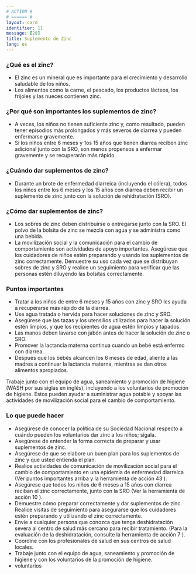 ```yaml
---
# ACTION #
# ====== #
layout: card
identifier: 11
message: [28]
title: Suplemento de Zinc
lang: es
---
```


### ¿Qué es el zinc?

- El zinc es un mineral que es importante para el crecimiento y desarrollo saludable de los niños.
- Los alimentos como la carne, el pescado, los productos lácteos, los frijoles y las nueces contienen zinc.

### ¿Por qué son importantes los suplementos de zinc?

- A veces, los niños no tienen suficiente zinc y, como resultado, pueden tener episodios más prolongados y más severos de diarrea y pueden enfermarse gravemente.
- Si los niños entre 6 meses y 1os 15 años que tienen diarrea reciben zinc adicional junto con la SRO, son menos propensos a enfermar gravemente y se recuperarán más rápido.

### ¿Cuándo dar suplementos de zinc?

- Durante un brote de enfermedad diarreica (incluyendo el cólera), todos los niños entre los 6 meses y los 15 años con diarrea deben recibir un suplemento de zinc junto con la solución de rehidratación (SRO).

### ¿Cómo dar suplementos de zinc?

- Los sobres de zinc deben distribuirse o entregarse junto con la SRO. El polvo de la bolsita de zinc se mezcla con agua y se administra como una bebida.
- La movilización social y la comunicación para el cambio de comportamiento son actividades de apoyo importantes. Asegúrese que los cuidadores de niños estén preparando y usando los suplementos de zinc correctamente. Demuestre su uso cada vez que se distribuyan sobres de zinc y SRO y realice un seguimiento para verificar que las personas estén diluyendo las bolsitas correctamente.

### Puntos importantes

- Tratar a los niños de entre 6 meses y 15 años con zinc y SRO les ayuda a recuperarse más rápido de la diarrea.
- Use agua tratada o hervida para hacer soluciones de zinc y SRO.
- Asegúrese que las tazas y los utensilios utilizados para hacer la solución estén limpios, y que los recipientes de agua estén limpios y tapados.
- Las manos deben lavarse con jabón antes de hacer la solución de zinc o SRO.
- Promover la lactancia materna continua cuando un bebé está enfermo con diarrea.
- Después que los bebés alcancen los 6 meses de edad, aliente a las madres a continuar la lactancia materna, mientras se dan otros alimentos apropiados.

Trabaje junto con el equipo de agua, saneamiento y promoción de higiene (WASH por sus siglas en inglés), incluyendo a los voluntarios de promoción de higiene. Estos pueden ayudar a suministrar agua potable y apoyar las actividades de movilización social para el cambio de comportamiento.

### Lo que puede hacer

- Asegúrese de conocer la política de su Sociedad Nacional respecto a cuándo pueden los voluntarios dar zinc a los niños; sígala.
- Asegúrese de entender la forma correcta de preparar y usar suplementos de zinc.
- Asegúrese de que se elabore un buen plan para los suplementos de zinc y que usted entienda el plan.
- Realice actividades de comunicación de movilización social para el cambio de comportamiento en una epidemia de enfermedad diarreica (Ver puntos importantes arriba y la herramienta de acción 43 <a class="crosslink" href="{% render_depth %}{% render_link action|43 %}"><i class="fas fa-external-link-alt" aria-hidden="true"></i></a>).
- Asegúrese que todos los niños de 6 meses a 15 años con diarrea reciban el zinc correctamente, junto con la SRO (Ver la herramienta de acción 10 <a class="crosslink" href="{% render_depth %}{% render_link action|10 %}"><i class="fas fa-external-link-alt" aria-hidden="true"></i></a>).
- Demuestre cómo preparar correctamente y dar suplementos de zinc. Realice visitas de seguimiento para asegurarse que los cuidadores estén preparando y utilizando el zinc correctamente.
- Envíe a cualquier persona que conozca que tenga deshidratación severa al centro de salud más cercano para recibir tratamiento. (Para la evaluación de la deshidratación, consulte la herramienta de acción 7 <a class="crosslink" href="{% render_depth %}{% render_link action|7 %}"><i class="fas fa-external-link-alt" aria-hidden="true"></i></a>).
- Coordine con los profesionales de salud en sus centros de salud locales.
- Trabaje junto con el equipo de agua, saneamiento y promoción de higiene y con los voluntarios de la promoción de higiene.
- voluntarios
